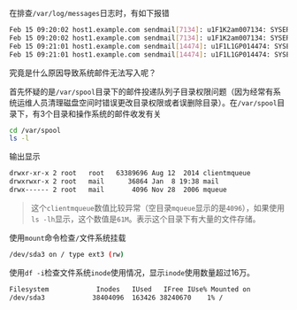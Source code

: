 在排查`/var/log/messages`日志时，有如下报错

```bash
Feb 15 09:20:02 host1.example.com sendmail[7134]: u1F1K2am007134: SYSERR(root): collect: Cannot write ./dfu1F1K2am007134 (bfcommit, uid=51, gid=51): Permission denied
Feb 15 09:20:02 host1.example.com sendmail[7134]: u1F1K2am007134: SYSERR(root): queueup: cannot create queue file ./qfu1F1K2am007134, euid=51, fd=-1, fp=0x0: Permission denied
Feb 15 09:21:01 host1.example.com sendmail[14474]: u1F1L1GP014474: SYSERR(root): collect: Cannot write ./dfu1F1L1GP014474 (bfcommit, uid=51, gid=51): Permission denied
Feb 15 09:21:01 host1.example.com sendmail[14474]: u1F1L1GP014474: SYSERR(root): queueup: cannot create queue file ./qfu1F1L1GP014474, euid=51, fd=-1, fp=0x0: Permission denied
```

究竟是什么原因导致系统邮件无法写入呢？

首先怀疑的是`/var/spool`目录下的邮件投递队列子目录权限问题（因为经常有系统运维人员清理磁盘空间时错误更改目录权限或者误删除目录）。在`/var/spool`目录下，有3个目录和操作系统的邮件收发有关

```bash
cd /var/spool
ls -l
```

输出显示

```bash
drwxr-xr-x 2 root   root   63389696 Aug 12  2014 clientmqueue
drwxrwxr-x 2 root   mail      36864 Jan  8 19:38 mail
drwx------ 2 root   mail       4096 Nov 28  2006 mqueue
````

> 这个`clientmqueue`数值比较异常（空目录`mqueue`显示的是`4096`），如果使用`ls -lh`显示，这个数值是`61M`。表示这个目录下有大量的文件存储。

使用`mount`命令检查`/`文件系统挂载

```bash
/dev/sda3 on / type ext3 (rw)
```

使用`df -i`检查文件系统`inode`使用情况，显示`inode`使用数量超过16万。

```bash
Filesystem            Inodes   IUsed   IFree IUse% Mounted on
/dev/sda3            38404096  163426 38240670    1% /
```